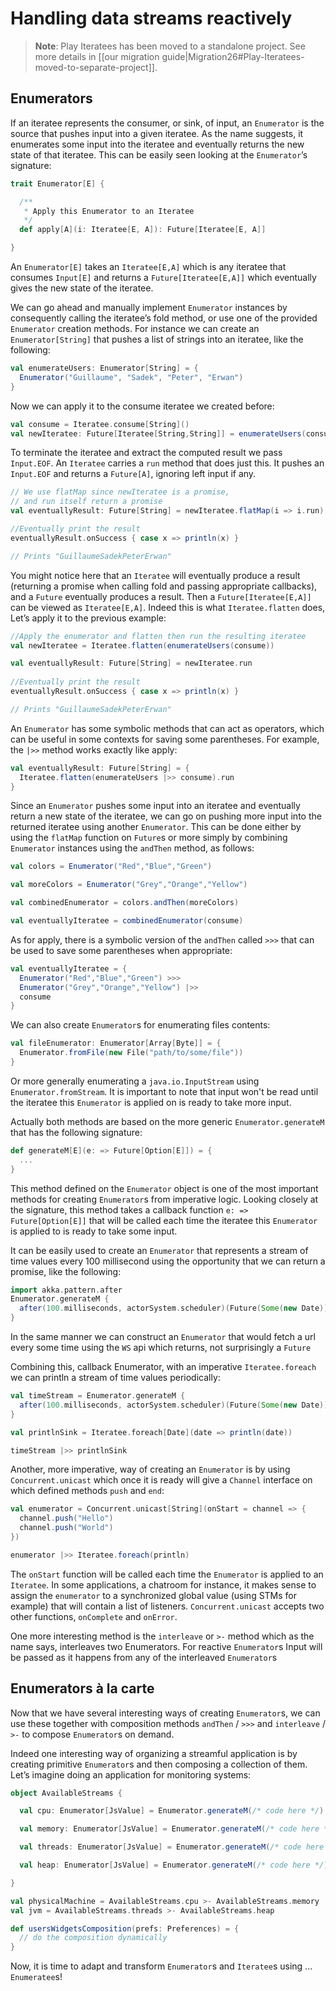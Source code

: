 <!--- Copyright (C) 2009-2019 Lightbend Inc. <https://www.lightbend.com> -->
# Handling data streams reactively

> **Note**: Play Iteratees has been moved to a standalone project. See more details in [[our migration guide|Migration26#Play-Iteratees-moved-to-separate-project]].

## Enumerators

If an iteratee represents the consumer, or sink, of input, an `Enumerator` is the source that pushes input into a given iteratee. As the name suggests, it enumerates some input into the iteratee and eventually returns the new state of that iteratee. This can be easily seen looking at the `Enumerator`’s signature:

```scala
trait Enumerator[E] {

  /**
   * Apply this Enumerator to an Iteratee
   */
  def apply[A](i: Iteratee[E, A]): Future[Iteratee[E, A]]

}
```

An `Enumerator[E]` takes an `Iteratee[E,A]` which is any iteratee that consumes `Input[E]` and returns a `Future[Iteratee[E,A]]` which eventually gives the new state of the iteratee.

We can go ahead and manually implement `Enumerator` instances by consequently calling the iteratee’s fold method, or use one of the provided `Enumerator` creation methods. For instance we can create an `Enumerator[String]` that pushes a list of strings into an iteratee, like the following:

```scala
val enumerateUsers: Enumerator[String] = {
  Enumerator("Guillaume", "Sadek", "Peter", "Erwan")
}
```

Now we can apply it to the consume iteratee we created before:

```scala
val consume = Iteratee.consume[String]()
val newIteratee: Future[Iteratee[String,String]] = enumerateUsers(consume) 
```

To terminate the iteratee and extract the computed result we pass `Input.EOF`. An `Iteratee` carries a `run` method that does just this. It pushes an `Input.EOF` and returns a `Future[A]`, ignoring left input if any.

```scala
// We use flatMap since newIteratee is a promise, 
// and run itself return a promise
val eventuallyResult: Future[String] = newIteratee.flatMap(i => i.run)

//Eventually print the result
eventuallyResult.onSuccess { case x => println(x) }

// Prints "GuillaumeSadekPeterErwan"
```

You might notice here that an `Iteratee` will eventually produce a result (returning a promise when calling fold and passing appropriate callbacks), and a `Future` eventually produces a result. Then a `Future[Iteratee[E,A]]` can be viewed as `Iteratee[E,A]`. Indeed this is what `Iteratee.flatten` does, Let’s apply it to the previous example:

```scala
//Apply the enumerator and flatten then run the resulting iteratee
val newIteratee = Iteratee.flatten(enumerateUsers(consume))

val eventuallyResult: Future[String] = newIteratee.run
   
//Eventually print the result 
eventuallyResult.onSuccess { case x => println(x) }

// Prints "GuillaumeSadekPeterErwan"
```

An `Enumerator` has some symbolic methods that can act as operators, which can be useful in some contexts for saving some parentheses. For example, the `|>>` method works exactly like apply:

```scala
val eventuallyResult: Future[String] = {
  Iteratee.flatten(enumerateUsers |>> consume).run
}
```

Since an `Enumerator` pushes some input into an iteratee and eventually return a new state of the iteratee, we can go on pushing more input into the returned iteratee using another `Enumerator`. This can be done either by using the `flatMap` function on `Future`s or more simply by combining `Enumerator` instances using the `andThen` method, as follows:

```scala
val colors = Enumerator("Red","Blue","Green")

val moreColors = Enumerator("Grey","Orange","Yellow")

val combinedEnumerator = colors.andThen(moreColors)

val eventuallyIteratee = combinedEnumerator(consume)
```

As for apply, there is a symbolic version of the `andThen` called `>>>` that can be used to save some parentheses when appropriate:

```scala
val eventuallyIteratee = {
  Enumerator("Red","Blue","Green") >>>
  Enumerator("Grey","Orange","Yellow") |>>
  consume    
}
```

We can also create `Enumerator`s for enumerating files contents:

```scala
val fileEnumerator: Enumerator[Array[Byte]] = {
  Enumerator.fromFile(new File("path/to/some/file"))
}
```

Or more generally enumerating a `java.io.InputStream` using `Enumerator.fromStream`. It is important to note that input won't be read until the iteratee this `Enumerator` is applied on is ready to take more input.

Actually both methods are based on the more generic `Enumerator.generateM` that has the following signature:

```scala
def generateM[E](e: => Future[Option[E]]) = {
  ... 
}
```

This method defined on the `Enumerator` object is one of the most important methods for creating `Enumerator`s from imperative logic. Looking closely at the signature, this method takes a callback function `e: => Future[Option[E]]` that will be called each time the iteratee this `Enumerator` is applied to is ready to take some input.

It can be easily used to create an `Enumerator` that represents a stream of time values every 100 millisecond using the opportunity that we can return a promise, like the following:

```scala
import akka.pattern.after
Enumerator.generateM {
  after(100.milliseconds, actorSystem.scheduler)(Future(Some(new Date)))
}
```

In the same manner we can construct an `Enumerator` that would fetch a url every some time using the `WS` api which returns, not surprisingly a `Future`

Combining this, callback Enumerator, with an imperative `Iteratee.foreach` we can println a stream of time values periodically:

```scala
val timeStream = Enumerator.generateM {
  after(100.milliseconds, actorSystem.scheduler)(Future(Some(new Date)))
}

val printlnSink = Iteratee.foreach[Date](date => println(date))

timeStream |>> printlnSink
```

Another, more imperative, way of creating an `Enumerator` is by using `Concurrent.unicast` which once it is ready will give a `Channel` interface on which defined methods `push` and `end`:

```scala
val enumerator = Concurrent.unicast[String](onStart = channel => {
  channel.push("Hello")
  channel.push("World")
})

enumerator |>> Iteratee.foreach(println)
```

The `onStart` function will be called each time the `Enumerator` is applied to an `Iteratee`. In some applications, a chatroom for instance, it makes sense to assign the `enumerator` to a synchronized global value (using STMs for example) that will contain a list of listeners. `Concurrent.unicast` accepts two other functions, `onComplete` and `onError`.

One more interesting method is the `interleave` or `>-` method which as the name says, interleaves two Enumerators. For reactive `Enumerator`s Input will be passed as it happens from any of the interleaved `Enumerator`s

## Enumerators à la carte

Now that we have several interesting ways of creating `Enumerator`s, we can use these together with composition methods `andThen` / `>>>` and `interleave` / `>-` to compose `Enumerator`s on demand.

Indeed one interesting way of organizing a streamful application is by creating primitive `Enumerator`s and then composing a collection of them. Let’s imagine doing an application for monitoring systems:

```scala
object AvailableStreams {

  val cpu: Enumerator[JsValue] = Enumerator.generateM(/* code here */)

  val memory: Enumerator[JsValue] = Enumerator.generateM(/* code here */)

  val threads: Enumerator[JsValue] = Enumerator.generateM(/* code here */)

  val heap: Enumerator[JsValue] = Enumerator.generateM(/* code here */)

}

val physicalMachine = AvailableStreams.cpu >- AvailableStreams.memory
val jvm = AvailableStreams.threads >- AvailableStreams.heap

def usersWidgetsComposition(prefs: Preferences) = {
  // do the composition dynamically
}
```

Now, it is time to adapt and transform `Enumerator`s and `Iteratee`s using ... `Enumeratee`s!
